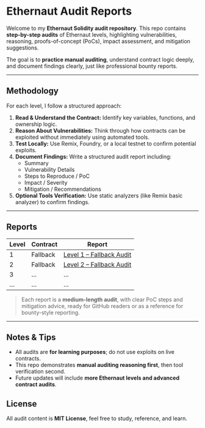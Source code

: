# Ethernaut Audit Reports

Welcome to my **Ethernaut Solidity audit repository**. This repo contains **step-by-step audits** of Ethernaut levels, highlighting vulnerabilities, reasoning, proofs-of-concept (PoCs), impact assessment, and mitigation suggestions.  

The goal is to **practice manual auditing**, understand contract logic deeply, and document findings clearly, just like professional bounty reports.

---

## Methodology

For each level, I follow a structured approach:

1. **Read & Understand the Contract:** Identify key variables, functions, and ownership logic.  
2. **Reason About Vulnerabilities:** Think through how contracts can be exploited without immediately using automated tools.  
3. **Test Locally:** Use Remix, Foundry, or a local testnet to confirm potential exploits.  
4. **Document Findings:** Write a structured audit report including:
   - Summary  
   - Vulnerability Details  
   - Steps to Reproduce / PoC  
   - Impact / Severity  
   - Mitigation / Recommendations  
5. **Optional Tools Verification:** Use static analyzers (like Remix basic analyzer) to confirm findings.  

---

## Reports

| Level | Contract | Report |
|-------|----------|--------|
| 1 | Fallback | [Level 1 – Fallback Audit](./Level1_Fallback_Audit.md) |
| 2 | Fallback | [Level 2 – Fallback Audit](./Level2_Fallback_Audit.md) |
| 3 | … | … |
| … | … | … |

> Each report is a **medium-length audit**, with clear PoC steps and mitigation advice, ready for GitHub readers or as a reference for bounty-style reporting.

---

## Notes & Tips

- All audits are **for learning purposes**; do not use exploits on live contracts.  
- This repo demonstrates **manual auditing reasoning first**, then tool verification second.  
- Future updates will include **more Ethernaut levels and advanced contract audits**.

## License

All audit content is **MIT License**, feel free to study, reference, and learn.
